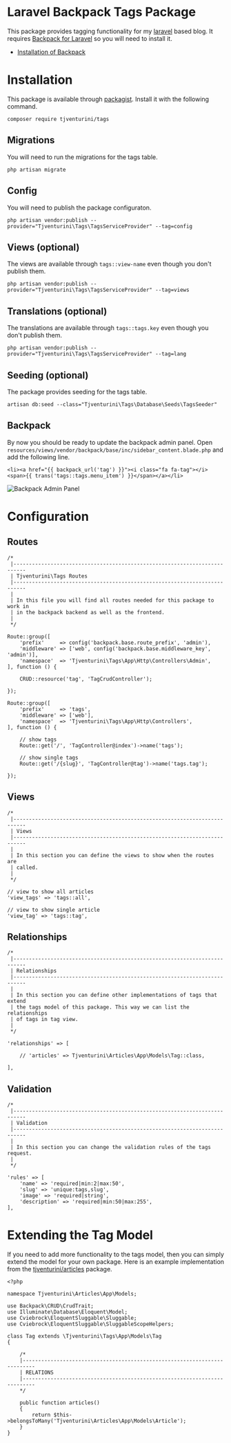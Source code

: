 # Laravel Backpack Tags Package

This package provides tagging functionality for my <a href="https://laravel.com">laravel</a> based blog. It requires  <a href="https://backpackforlaravel.com" target="_blank">Backpack for Laravel</a> so you will need to install it.

+ <a href="https://backpackforlaravel.com/docs/3.4/installation" target="_blank">Installation of Backpack</a>

# Installation

This package is available through <a href="https://packagist.org/packages/tjventurini/tags" target="_blank">packagist</a>. Install it with the following command.

```
composer require tjventurini/tags
```

## Migrations

You will need to run the migrations for the tags table.

```
php artisan migrate
```

## Config

You will need to publish the package configuraton.

```
php artisan vendor:publish --provider="Tjventurini\Tags\TagsServiceProvider" --tag=config
```

## Views (optional)

The views are available through `tags::view-name` even though you don't publish them.

```
php artisan vendor:publish --provider="Tjventurini\Tags\TagsServiceProvider" --tag=views
```

## Translations (optional)

The translations are available through `tags::tags.key` even though you don't publish them.

```
php artisan vendor:publish --provider="Tjventurini\Tags\TagsServiceProvider" --tag=lang
```

## Seeding (optional)

The package provides seeding for the tags table.

```
artisan db:seed --class="Tjventurini\Tags\Database\Seeds\TagsSeeder"
```

## Backpack

By now you should be ready to update the backpack admin panel. Open `resources/views/vendor/backpack/base/inc/sidebar_content.blade.php` and add the following line.

```
<li><a href="{{ backpack_url('tag') }}"><i class="fa fa-tag"></i> <span>{{ trans('tags::tags.menu_item') }}</span></a></li>
```

![Backpack Admin Panel](https://thomasventurini.com/storage/Bildschirmfoto%20von%20»2018-11-03%2011-57-55«.png)

# Configuration

## Routes

```
/*
 |--------------------------------------------------------------------------
 | Tjventurini\Tags Routes
 |--------------------------------------------------------------------------
 |
 | In this file you will find all routes needed for this package to work in
 | in the backpack backend as well as the frontend.
 |
 */

Route::group([
    'prefix'     => config('backpack.base.route_prefix', 'admin'),
    'middleware' => ['web', config('backpack.base.middleware_key', 'admin')],
    'namespace'  => 'Tjventurini\Tags\App\Http\Controllers\Admin',
], function () {

    CRUD::resource('tag', 'TagCrudController');

});

Route::group([
    'prefix'     => 'tags',
    'middleware' => ['web'],
    'namespace'  => 'Tjventurini\Tags\App\Http\Controllers',
], function () {

    // show tags
    Route::get('/', 'TagController@index')->name('tags');

    // show single tags
    Route::get('/{slug}', 'TagController@tag')->name('tags.tag');

});
```

## Views

```
/*
 |--------------------------------------------------------------------------
 | Views
 |--------------------------------------------------------------------------
 |
 | In this section you can define the views to show when the routes are 
 | called.
 |
 */

// view to show all articles
'view_tags' => 'tags::all',

// view to show single article
'view_tag' => 'tags::tag',
```

## Relationships

```
/*
 |--------------------------------------------------------------------------
 | Relationships
 |--------------------------------------------------------------------------
 |
 | In this section you can define other implementations of tags that extend
 | the tags model of this package. This way we can list the relationships
 | of tags in tag view.
 |
 */

'relationships' => [

    // 'articles' => Tjventurini\Articles\App\Models\Tag::class,

],
```

## Validation

```
/*
 |--------------------------------------------------------------------------
 | Validation
 |--------------------------------------------------------------------------
 |
 | In this section you can change the validation rules of the tags request.
 |
 */

'rules' => [
    'name' => 'required|min:2|max:50',
    'slug' => 'unique:tags,slug',
    'image' => 'required|string',
    'description' => 'required|min:50|max:255',
],
```

# Extending the Tag Model

If you need to add more functionality to the tags model, then you can simply extend the model for your own package. Here is an example implementation from the [tjventurini/articles](https//github.com/tjventurini/articles) package.

```
<?php

namespace Tjventurini\Articles\App\Models;

use Backpack\CRUD\CrudTrait;
use Illuminate\Database\Eloquent\Model;
use Cviebrock\EloquentSluggable\Sluggable;
use Cviebrock\EloquentSluggable\SluggableScopeHelpers;

class Tag extends \Tjventurini\Tags\App\Models\Tag
{

    /*
    |--------------------------------------------------------------------------
    | RELATIONS
    |--------------------------------------------------------------------------
    */

    public function articles()
    {
        return $this->belongsToMany('Tjventurini\Articles\App\Models\Article');
    }
}
```
